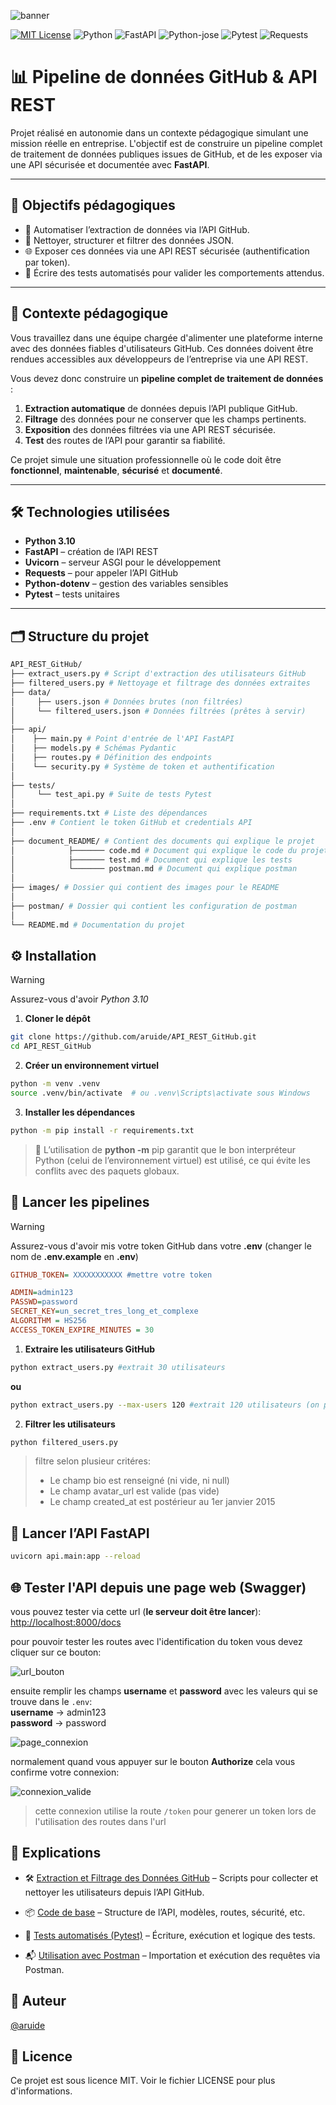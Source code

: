 ![banner](images/git_api.PNG)

[![MIT License](https://img.shields.io/badge/License-MIT-green.svg)](https://choosealicense.com/licenses/mit/)
![Python](https://img.shields.io/badge/Python-3.10-blue)
![FastAPI](https://img.shields.io/badge/FastAPI-0.115.13-orange)
![Python-jose](https://img.shields.io/badge/Python--jose-3.5.0-yellow)
![Pytest](https://img.shields.io/badge/Pytest-8.4.0-red)
![Requests](https://img.shields.io/badge/Requests-2.32.4-cyan)


# 📊 Pipeline de données GitHub & API REST 

Projet réalisé en autonomie dans un contexte pédagogique simulant une mission réelle en entreprise. L'objectif est de construire un pipeline complet de traitement de données publiques issues de GitHub, et de les exposer via une API sécurisée et documentée avec **FastAPI**.

---

## 🎯 Objectifs pédagogiques

- 🔄 Automatiser l’extraction de données via l’API GitHub.
- 🧹 Nettoyer, structurer et filtrer des données JSON.
- 🌐 Exposer ces données via une API REST sécurisée (authentification par token).
- 🧪 Écrire des tests automatisés pour valider les comportements attendus.

---

## 🏢 Contexte pédagogique

Vous travaillez dans une équipe chargée d'alimenter une plateforme interne avec des données fiables d'utilisateurs GitHub. Ces données doivent être rendues accessibles aux développeurs de l’entreprise via une API REST.

Vous devez donc construire un **pipeline complet de traitement de données** :

1. **Extraction automatique** de données depuis l’API publique GitHub.
2. **Filtrage** des données pour ne conserver que les champs pertinents.
3. **Exposition** des données filtrées via une API REST sécurisée.
4. **Test** des routes de l’API pour garantir sa fiabilité.

Ce projet simule une situation professionnelle où le code doit être **fonctionnel**, **maintenable**, **sécurisé** et **documenté**.

---

## 🛠️ Technologies utilisées

- **Python 3.10**
- **FastAPI** – création de l’API REST
- **Uvicorn** – serveur ASGI pour le développement
- **Requests** – pour appeler l’API GitHub
- **Python-dotenv** – gestion des variables sensibles
- **Pytest** – tests unitaires

---

## 🗂️ Structure du projet
```bash
API_REST_GitHub/
├── extract_users.py # Script d'extraction des utilisateurs GitHub
├── filtered_users.py # Nettoyage et filtrage des données extraites
├── data/
│     ├── users.json # Données brutes (non filtrées)
│     └── filtered_users.json # Données filtrées (prêtes à servir)
│
├── api/
│    ├── main.py # Point d'entrée de l'API FastAPI
│    ├── models.py # Schémas Pydantic
│    ├── routes.py # Définition des endpoints
│    └── security.py # Système de token et authentification
│
├── tests/
│     └── test_api.py # Suite de tests Pytest
│
├── requirements.txt # Liste des dépendances
├── .env # Contient le token GitHub et credentials API
│
├── document_README/ # Contient des documents qui explique le projet
│            ├─────── code.md # Document qui explique le code du projet
│            ├─────── test.md # Document qui explique les tests
│            └─────── postman.md # Document qui explique postman
│ 
├── images/ # Dossier qui contient des images pour le README
│ 
├── postman/ # Dossier qui contient les configuration de postman
│ 
└── README.md # Documentation du projet
```

## ⚙️ Installation
>[!WARNING]
>Assurez-vous d'avoir *Python 3.10*

1. **Cloner le dépôt**
```bash
git clone https://github.com/aruide/API_REST_GitHub.git
cd API_REST_GitHub
```

2. **Créer un environnement virtuel**
```bash
python -m venv .venv
source .venv/bin/activate  # ou .venv\Scripts\activate sous Windows
```

3. **Installer les dépendances**
```bash
python -m pip install -r requirements.txt
```
>🔎 L’utilisation de **python -m** pip garantit que le bon interpréteur Python (celui de l’environnement virtuel) est utilisé, ce qui évite les conflits avec des paquets globaux.

## 🚀 Lancer les pipelines
>[!WARNING]
>Assurez-vous d'avoir mis votre token GitHub dans votre **.env** (changer le nom de **.env.example** en **.env**)

```ini
GITHUB_TOKEN= XXXXXXXXXXX #mettre votre token

ADMIN=admin123
PASSWD=password
SECRET_KEY=un_secret_tres_long_et_complexe
ALGORITHM = HS256
ACCESS_TOKEN_EXPIRE_MINUTES = 30
```

1. **Extraire les utilisateurs GitHub**
```bash
python extract_users.py #extrait 30 utilisateurs
```
**ou**
```bash
python extract_users.py --max-users 120 #extrait 120 utilisateurs (on peut changer le nombre par celui qu'on veut)
```

2. **Filtrer les utilisateurs**
```bash
python filtered_users.py
```
>filtre selon plusieur critéres:
>* Le champ bio est renseigné (ni vide, ni null)
>* Le champ avatar_url est valide (pas vide)
>* Le champ created_at est postérieur au 1er janvier 2015

## 🔐 Lancer l’API FastAPI

```bash
uvicorn api.main:app --reload
```

## 🌐 Tester l'API depuis une page web (Swagger)

vous pouvez tester via cette url (**le serveur doit être lancer**):
[http://localhost:8000/docs](http://localhost:8000/docs)

pour pouvoir tester les routes avec l'identification du token vous devez cliquer sur ce bouton:

![url_bouton](images/url_bouton.PNG)

ensuite remplir les champs **username** et **password** avec les valeurs qui se trouve dans le `.env`:\
**username** → admin123\
**password** → password

![page_connexion](images/page_connexion.png)

normalement quand vous appuyer sur le bouton **Authorize** cela vous confirme votre connexion:

![connexion_valide](images/connexion_valide.PNG)

>cette connexion utilise la route `/token` pour generer un token lors de l'utilisation des routes dans l'url

## 📝 Explications
* 🛠️ [Extraction et Filtrage des Données GitHub](document_README/filtrage.md) – Scripts pour collecter et nettoyer les utilisateurs depuis l’API GitHub.

* 📦 [Code de base](document_README/code.md) – Structure de l’API, modèles, routes, sécurité, etc.

* 🧪 [Tests automatisés (Pytest)](document_README/test.md) – Écriture, exécution et logique des tests.

* 📬 [Utilisation avec Postman](document_README/postman.md) – Importation et exécution des requêtes via Postman.

## 👤 Auteur
[ @aruide ](https://github.com/aruide)

## 📄 Licence

Ce projet est sous licence MIT. Voir le fichier LICENSE pour plus d'informations.
